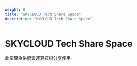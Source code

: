 ```yaml
---
weight: 0
title: "SKYCLOUD Tech Share Space"
description: "KYCLOUD Tech Share Space"
---
```


# SKYCLOUD Tech Share Space

此空間為供[騰雲運算技術分享](/share)使用。
